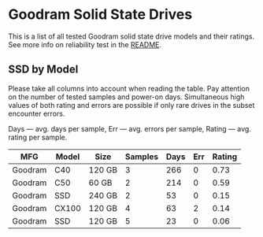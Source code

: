 Goodram Solid State Drives
==========================

This is a list of all tested Goodram solid state drive models and their ratings. See
more info on reliability test in the [README](https://github.com/linuxhw/SMART).

SSD by Model
------------

Please take all columns into account when reading the table. Pay attention on the
number of tested samples and power-on days. Simultaneous high values of both rating
and errors are possible if only rare drives in the subset encounter errors.

Days   — avg. days per sample,
Err    — avg. errors per sample,
Rating — avg. rating per sample.

| MFG       | Model              | Size   | Samples | Days  | Err   | Rating |
|-----------|--------------------|--------|---------|-------|-------|--------|
| Goodram   | C40                | 120 GB | 3       | 266   | 0     | 0.73   |
| Goodram   | C50                | 60 GB  | 2       | 214   | 0     | 0.59   |
| Goodram   | SSD                | 240 GB | 2       | 53    | 0     | 0.15   |
| Goodram   | CX100              | 120 GB | 4       | 63    | 2     | 0.14   |
| Goodram   | SSD                | 120 GB | 5       | 23    | 0     | 0.06   |

